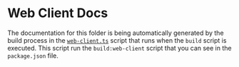 # Web Client Docs

The documentation for this folder is being automatically generated by the build process in the [`web-client.ts`](../../.vitepress/scripts/web-client.ts) script that runs when the `build` script is executed. This script run the `build:web-client` script that you can see in the `package.json` file.

